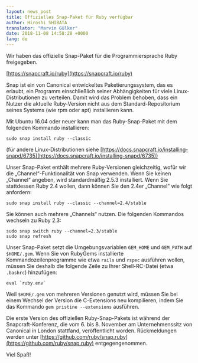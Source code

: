 ```yaml
---
layout: news_post
title: Offizielles Snap-Paket für Ruby verfügbar
author: Hiroshi SHIBATA
translator: "Marvin Gülker"
date: 2018-11-08 14:58:28 +0000
lang: de
---
```


Wir haben das offizielle Snap-Paket für die Programmiersprache Ruby
freigegeben.

[https://snapcraft.io/ruby](https://snapcraft.io/ruby)

Snap ist ein von Canonical entwickeltes Paketierungssystem, das es
erlaubt, ein Programm einschließlich seiner Abhängigkeiten für viele
Linux-Distributionen zu verteilen. Damit wird das Problem behoben,
dass ein Nutzer die aktuelle Ruby-Version nicht aus dem
Standard-Repositorium seines Systems (wie rpm oder apt) installieren
kann.

Mit Ubuntu 16.04 oder neuer kann man das Ruby-Snap-Paket mit dem
folgenden Kommando installieren:

```
sudo snap install ruby --classic
```

(für andere Linux-Distributionen siehe [https://docs.snapcraft.io/installing-snapd/6735](https://docs.snapcraft.io/installing-snapd/6735))

Unser Snap-Paket enthält mehrere Ruby-Versionen gleichzeitig, wofür
wir die „Channel“-Funktionalität von Snap verwenden. Wenn Sie keinen
„Channel“ angeben, wird standardmäßig 2.5.3 installiert. Wenn Sie
stattdessen Ruby 2.4 wollen, dann können Sie den 2.4er „Channel“ wie
folgt anfordern:

```
sudo snap install ruby --classic --channel=2.4/stable
```

Sie können auch mehrere „Channels“ nutzen. Die folgenden Kommandos
wechseln zu Ruby 2.3:

```
sudo snap switch ruby --channel=2.3/stable
sudo snap refresh
```

Unser Snap-Paket setzt die Umgebungsvariablen `GEM_HOME` und
`GEM_PATH` auf `$HOME/.gem`. Wenn Sie von RubyGems installierte
Kommandozeilenprogramme wie etwa `rails` und `rspec` ausführen wollen,
müssen Sie deshalb die folgende Zeile zu Ihrer Shell-RC-Datei (etwa
`.bashrc`) hinzufügen:

```
eval `ruby.env`
```

Weil `$HOME/.gem` von mehreren Versionen genutzt wird, müssen Sie bei
einem Wechsel der Version die C-Extensions neu kompilieren, indem Sie
das Kommando `gem pristine --extensions` ausführen.

Die erste Version des offiziellen Ruby-Snap-Pakets ist während der
Snapcraft-Konferenz, die vom 6. bis 8. November am Unternehmenssitz
von Canonical in London stattfand, veröffentlicht
worden. Rückmeldungen werden unter [https://github.com/ruby/snap.ruby](https://github.com/ruby/snap.ruby)
entgegengenommen.

Viel Spaß!
